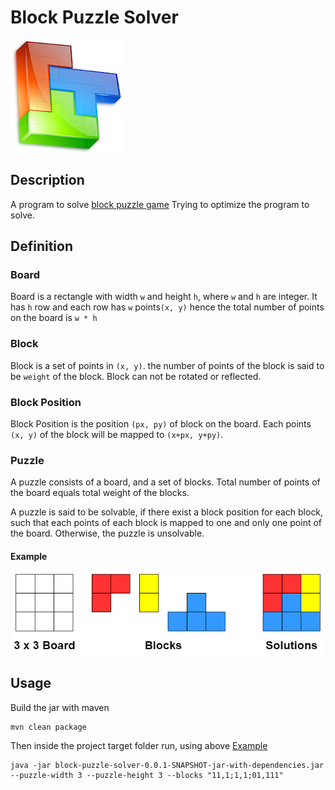 # Block Puzzle Solver

![](image/block_puzzle.webp)

## Description

A program to solve [block puzzle game](https://play.google.com/store/apps/details?id=biz.mtoy.blockpuzzle.revolution)
Trying to optimize the program to solve.

## Definition

### Board

Board is a rectangle with width `w` and height `h`, where `w` and `h` are integer. It has `h` row and each row has `w`
points`(x, y)` hence the total number of points on the board is `w * h`

### Block

Block is a set of points in `(x, y)`. the number of points of the block is said to be `weight` of the block. Block can
not be rotated or reflected.

### Block Position

Block Position is the position `(px, py)` of block on the board. Each points `(x, y)` of the block will be mapped to `(x+px, y+py)`.

### Puzzle

A puzzle consists of a board, and a set of blocks. Total number of points of the board equals total weight of the
blocks.

A puzzle is said to be solvable, if there exist a block position for each block, such that each points of each block is
mapped to one and only one point of the board. Otherwise, the puzzle is unsolvable.

#### Example
![](image/solvable_block_puzzle.png)

## Usage

Build the jar with maven
```
mvn clean package
```
Then inside the project target folder run, using above [Example](#example)
```
java -jar block-puzzle-solver-0.0.1-SNAPSHOT-jar-with-dependencies.jar  --puzzle-width 3 --puzzle-height 3 --blocks "11,1;1,1;01,111"
```
